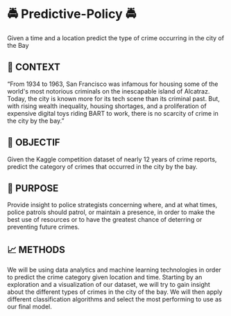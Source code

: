 # :oncoming_police_car: Predictive-Policy :oncoming_police_car:

Given a time and a location predict the type of crime occurring in the city of the Bay 

## :flashlight: CONTEXT
“From 1934 to 1963, San Francisco was infamous for housing some of the world's most notorious criminals on the inescapable island of Alcatraz.
Today, the city is known more for its tech scene than its criminal past. But, with rising wealth inequality, housing shortages, and a proliferation of expensive digital toys riding BART to work, there is no scarcity of crime in the city by the bay.”

## :dart: OBJECTIF
Given the Kaggle competition dataset of nearly 12 years of crime reports, predict the category of crimes that occurred in the city by the bay.

## :rotating_light: PURPOSE
Provide insight to police strategists concerning where, and at what times, police patrols should patrol, or maintain a presence, in order to make the best use of resources or to have the greatest chance of deterring or preventing future crimes.

## :chart_with_upwards_trend: METHODS
We will be using data analytics and machine learning technologies in order to predict the crime category given location and time. 
Starting by an exploration and a visualization of our dataset, we will try to gain insight about the different types of crimes in the city of the bay. We will then apply different classification algorithms and select the most performing to use as our final model.
